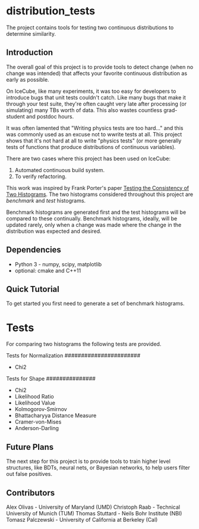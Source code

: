 # distribution_tests
The project contains tools for testing two continuous distributions to determine
similarity.

Introduction
------------
The overall goal of this project is to provide tools to detect change (when no
change was intended) that affects your favorite continuous distribution as early
as possible.

On IceCube, like many experiments, it was too easy for developers to introduce
bugs that unit tests couldn't catch.  Like many bugs that make it through your
test suite, they're often caught very late after processing (or simulating)
many TBs worth of data.  This also wastes countless grad-student and postdoc
hours.

It was often lamented that "Writing physics tests are too hard..." and this was
commonly used as an excuse not to wwrite tests at all.  This project shows
that it's not hard at all to write "physics tests" (or more generally tests of
functions that produce distributions of continuous variables).

There are two cases where this project has been used on IceCube:
1. Automated continuous build system.
2. To verify refactoring.

This work was inspired by Frank Porter's paper [Testing the Consistency of
Two Histograms](https://arxiv.org/abs/0804.0380).  The two histograms
considered throughout this project are *benchmark* and *test* histograms.

Benchmark histograms are generated first and the test histograms will be
compared to these continually.  Benchmark histograms, ideally, will be
updated rarely, only when a change was made where the change in the
distribution was expected and desired.

Dependencies
------------
* Python 3 - numpy, scipy, matplotlib
* optional: cmake and C++11

Quick Tutorial
--------------
To get started you first need to generate a set of benchmark histograms.

Tests
=====
For comparing two histograms the following tests are provided.

Tests for Normalization
#######################
* Chi2

Tests for Shape
###############
* Chi2 
* Likelihood Ratio
* Likelihood Value
* Kolmogorov-Smirnov
* Bhattacharyya Distance Measure
* Cramer-von-Mises
* Anderson-Darling

Future Plans
------------
The next step for this project is to provide tools to train higher level
structures, like BDTs, neural nets, or Bayesian networks, to help users
filter out false positives.

Contributors
------------
Alex Olivas - University of Maryland (UMD)
Christoph Raab - Technical University of Munich (TUM)
Thomas Stuttard - Neils Bohr Institute (NBI)
Tomasz Palczewski - University of California at Berkeley (Cal)